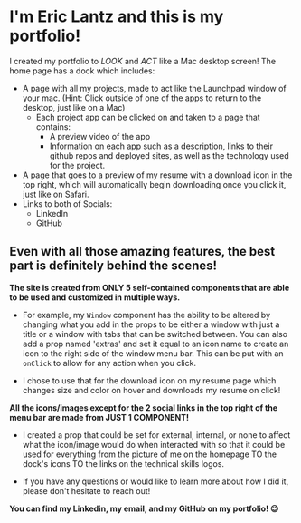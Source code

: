 # I'm Eric Lantz and this is my portfolio!

I created my portfolio to _LOOK_ and _ACT_ like a Mac desktop screen! 
The home page has a dock which includes:

- A page with all my projects, made to act like the Launchpad window of your mac. (Hint: Click outside of one of the apps to return to the desktop, just like on a Mac)
  - Each project app can be clicked on and taken to a page that contains:
    - A preview video of the app
    - Information on each app such as a description, links to their github repos and deployed sites, as well as the technology used for the project.
- A page that goes to a preview of my resume with a download icon in the top right, which will automatically begin downloading once you click it, just like on Safari.
- Links to both of Socials:
  - LinkedIn 
  - GitHub

## **Even with all those amazing features, the best part is definitely behind the scenes!**

**The site is created from ONLY 5 self-contained components that are able to be used and customized in multiple ways.**

- For example, my `Window` component has the ability to be altered by changing what you add in the props to be either a window with just a title or a window with tabs that can be switched between. You can also add a prop named 'extras' and set it equal to an icon name to create an icon to the right side of the window menu bar. This can be put with an `onClick` to allow for any action when you click.

- I chose to use that for the download icon on my resume page which changes size and color on hover and downloads my resume on click!

**All the icons/images except for the 2 social links in the top right of the menu bar are made from JUST 1 COMPONENT!**

- I created a prop that could be set for external, internal, or none to affect what the icon/image would do when interacted with so that it could be used for everything from the picture of me on the homepage TO the dock's icons TO the links on the technical skills logos.

- If you have any questions or would like to learn more about how I did it, please don't hesitate to reach out!

**You can find my Linkedin, my email, and my GitHub on my portfolio! 😉**
